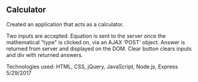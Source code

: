 ## Calculator
Created an application that acts as a calculator.

Two inputs are accepted. 
Equation is sent to the server once the mathematical "type" is clicked on, via an AJAX 'POST' object.
Answer is returned from server and displayed on the DOM.
Clear button clears inputs and div with returned answers.

Technologies used: HTML, CSS, jQuery, JavaScript, Node.js, Express
5/29/2017
